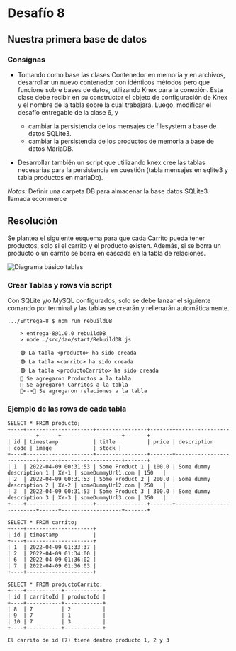 # Desafío 8
## Nuestra primera base de datos

### Consignas

- Tomando como base las clases Contenedor en memoria y en archivos, desarrollar un nuevo contenedor con idénticos métodos pero que funcione sobre bases de datos, utilizando Knex para la conexión. Esta clase debe recibir en su constructor el objeto de configuración de Knex y el nombre de la tabla sobre la cual trabajará. Luego, modificar el desafío entregable de la clase 6, y

    - cambiar la persistencia de los mensajes de filesystem a base de datos SQLite3.
    - cambiar la persistencia de los productos de memoria a base de datos MariaDB.

- Desarrollar también un script que utilizando knex cree las tablas necesarias para la persistencia en cuestión (tabla mensajes en sqlite3 y tabla productos en mariaDb).

*Notas:*
Definir una carpeta DB para almacenar la base datos SQLite3 llamada ecommerce

## Resolución

Se plantea el siguiente esquema para que cada Carrito pueda tener productos, solo si el carrito y el producto existen. Además, si se borra un producto o un carrito se borra en cascada en la tabla de relaciones.

![Diagrama básico tablas](https://i.ibb.co/2vL36j9/current-Schema.png)

### Crear Tablas y rows vía script

Con SQLite y/o MySQL configurados, solo se debe lanzar el siguiente comando por terminal y las tablas se crearán y rellenarán automáticamente.

```console
.../Entrega-8 $ npm run rebuildDB

    > entrega-8@1.0.0 rebuildDB
    > node ./src/dao/start/RebuildDB.js

    🟢 La tabla <producto> ha sido creada
    🟢 La tabla <carrito> ha sido creada
    🟢 La tabla <productoCarrito> ha sido creada
    🧪 Se agregaron Productos a la tabla
    🛒 Se agregaron Carritos a la tabla
    🛒<->🧪 Se agregaron relaciones a la tabla

```

### Ejemplo de las rows de cada tabla

```console
SELECT * FROM producto;
+----+---------------------+----------------+-------+--------------------------+------+-------------------+-------+
| id | timestamp           | title          | price | description              | code | image             | stock |
+----+---------------------+----------------+-------+--------------------------+------+-------------------+-------+
| 1  | 2022-04-09 00:31:53 | Some Product 1 | 100.0 | Some dummy description 1 | XY-1 | someDummyUrl1.com | 150   |
| 2  | 2022-04-09 00:31:53 | Some Product 2 | 200.0 | Some dummy description 2 | XY-2 | someDummyUrl2.com | 250   |
| 3  | 2022-04-09 00:31:53 | Some Product 3 | 300.0 | Some dummy description 3 | XY-3 | someDummyUrl3.com | 350   |
+----+---------------------+----------------+-------+--------------------------+------+-------------------+-------+
```

```console
SELECT * FROM carrito;
+----+---------------------+
| id | timestamp           |
+----+---------------------+
| 1  | 2022-04-09 01:33:37 |
| 2  | 2022-04-09 01:34:00 |
| 6  | 2022-04-09 01:36:02 |
| 7  | 2022-04-09 01:36:03 |
+----+---------------------+
```

```console
SELECT * FROM productoCarrito;
+----+-----------+------------+
| id | carritoId | productoId |
+----+-----------+------------+
| 8  | 7         | 2          |
| 9  | 7         | 1          |
| 10 | 7         | 3          |
+----+-----------+------------+

El carrito de id (7) tiene dentro producto 1, 2 y 3

```